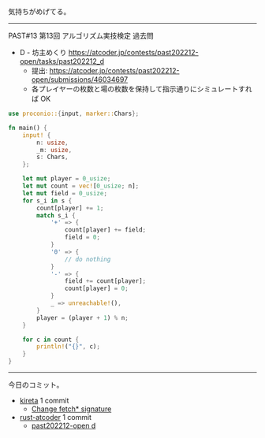 気持ちがめげてる。

---

PAST#13 第13回 アルゴリズム実技検定 過去問

- D - 坊主めくり
  <https://atcoder.jp/contests/past202212-open/tasks/past202212_d>
  - 提出: <https://atcoder.jp/contests/past202212-open/submissions/46034697>
  - 各プレイヤーの枚数と場の枚数を保持して指示通りにシミュレートすれば OK

```rust
use proconio::{input, marker::Chars};

fn main() {
    input! {
        n: usize,
        _m: usize,
        s: Chars,
    };

    let mut player = 0_usize;
    let mut count = vec![0_usize; n];
    let mut field = 0_usize;
    for s_i in s {
        count[player] += 1;
        match s_i {
            '+' => {
                count[player] += field;
                field = 0;
            }
            '0' => {
                // do nothing
            }
            '-' => {
                field += count[player];
                count[player] = 0;
            }
            _ => unreachable!(),
        }
        player = (player + 1) % n;
    }

    for c in count {
        println!("{}", c);
    }
}
```

---

今日のコミット。

- [kireta](https://github.com/bouzuya/kireta) 1 commit
  - [Change fetch* signature](https://github.com/bouzuya/kireta/commit/314efaafa08ee3b9b1db39fe66da2849b1339d31)
- [rust-atcoder](https://github.com/bouzuya/rust-atcoder) 1 commit
  - [past202212-open d](https://github.com/bouzuya/rust-atcoder/commit/d356a31f19391cf0c31ed9ad21e362a31952edb0)
